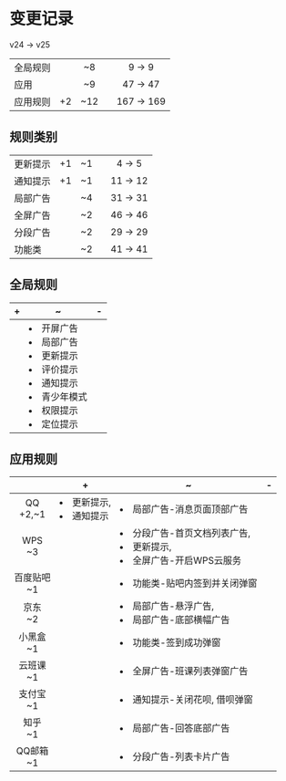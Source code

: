 # 变更记录

v24 -> v25

||||||
|-|:-:|:-:|:-:|:-:|
|全局规则||~8||9 -> 9|
|应用||~9||47 -> 47|
|应用规则|+2|~12||167 -> 169|

## 规则类别

||||||
|-|:-:|:-:|:-:|:-:|
|更新提示|+1|~1||4 -> 5|
|通知提示|+1|~1||11 -> 12|
|局部广告||~4||31 -> 31|
|全屏广告||~2||46 -> 46|
|分段广告||~2||29 -> 29|
|功能类||~2||41 -> 41|

## 全局规则

|+|~|-|
|-|-|-|
||<li>开屏广告<li>局部广告<li>更新提示<li>评价提示<li>通知提示<li>青少年模式<li>权限提示<li>定位提示||

## 应用规则

||+|~|-|
|:-:|-|-|-|
|QQ<br>+2,~1|<li>更新提示,<li>通知提示|<li>局部广告-消息页面顶部广告||
|WPS<br>~3||<li>分段广告-首页文档列表广告,<li>更新提示,<li>全屏广告-开启WPS云服务||
|百度贴吧<br>~1||<li>功能类-贴吧内签到并关闭弹窗||
|京东<br>~2||<li>局部广告-悬浮广告,<li>局部广告-底部横幅广告||
|小黑盒<br>~1||<li>功能类-签到成功弹窗||
|云班课<br>~1||<li>全屏广告-班课列表弹窗广告||
|支付宝<br>~1||<li>通知提示-关闭花呗, 借呗弹窗||
|知乎<br>~1||<li>局部广告-回答底部广告||
|QQ邮箱<br>~1||<li>分段广告-列表卡片广告||
